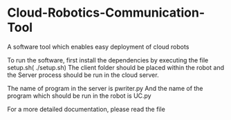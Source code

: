 # Cloud-Robotics-Communication-Tool
A software tool which enables easy deployment of cloud robots

To run the software, first install the dependencies by executing the file setup.sh( ./setup.sh)
The client folder should be placed within the robot and the Server process should be run in the cloud server.

The name of program in the server is pwriter.py
And the name of the program which should be run in the robot is UC.py

For a more detailed documentation, please read the file 
